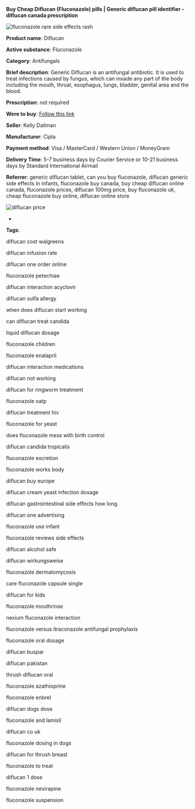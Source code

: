 **Buy Cheap Diflucan (Fluconazole) pills | Generic diflucan pill identifier - diflucan canada prescription**

![fluconazole rare side effects rash](http://exned.com/promo/blisters/296x296/diflucan.jpg)

**Product name**: Diflucan

**Active substance**: Fluconazole

**Category**: Antifungals

**Brief description**: Generic Diflucan is an antifungal antibiotic. It is used to treat infections caused by fungus, which can invade any part of the body including the mouth, throat, esophagus, lungs, bladder, genital area and the blood.

**Prescription**: not required

**Were to buy**: [Follow this link](http://exned.com/direct/search.php?sid=16&tds-key=diflucan)

**Seller**: Kelly Dallman

**Manufacturer**: Cipla

**Payment method**: Visa / MasterCard / Western Union / MoneyGram

**Delivery Time**: 5-7 business days by Courier Service or 10-21 business days by Standard International Airmail



**Referrer**: generic diflucan tablet, can you buy fluconazole, diflucan generic side effects in infants, fluconazole buy canada, buy cheap diflucan online canada, fluconazole prices, diflucan 100mg price, buy fluconazole uk, cheap fluconazole buy online, diflucan online store



![diflucan price](http://navidirect.org/promo/pills/diflucan.jpg)

*

























**Tags**:

diflucan cost walgreens

diflucan infusion rate

diflucan one order online

fluconazole petechiae

diflucan interaction acyclovir

diflucan sulfa allergy

when does diflucan start working

can diflucan treat candida

liquid diflucan dosage

fluconazole children

fluconazole enalapril

diflucan interaction medications

diflucan not working

diflucan for ringworm treatment

fluconazole oatp

diflucan treatment hiv

fluconazole for yeast

does fluconazole mess with birth control

diflucan candida tropicalis

fluconazole excretion

fluconazole works body

diflucan buy europe

diflucan cream yeast infection dosage

diflucan gastrointestinal side effects how long

diflucan one advertising

fluconazole use infant

fluconazole reviews side effects

diflucan alcohol safe

diflucan wirkungsweise

fluconazole dermatomycosis

care fluconazole capsule single

diflucan for kids

fluconazole mouthrinse

nexium fluconazole interaction

fluconazole versus itraconazole antifungal prophylaxis

fluconazole oral dosage

diflucan buspar

diflucan pakistan

thrush diflucan oral

fluconazole azathioprine

fluconazole enbrel

diflucan dogs dose

fluconazole and lamisil

diflucan co uk

fluconazole dosing in dogs

diflucan for thrush breast

fluconazole to treat

diflucan 1 dose

fluconazole nevirapine

fluconazole suspension
